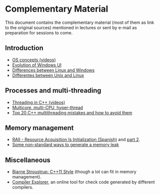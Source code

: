 # Complementary Material

This document contains the complementary material (most of them as link to the original sources) mentioned in lectures or sent by e-mail as preparation for sessions to come.

## Introduction
-   [OS concepts (videos)](https://www.youtube.com/playlist?list=PLRJP-g0nSX0e0kgIW6bom0kQtx4dyHyZx)
-   [Evolution of Windows UI](https://www.youtube.com/watch?v=4oE6nEt3uRM)
-   [Differences between Linux and Windows](https://www.softwaretestinghelp.com/linux-vs-windows/)
-   [Differentes between Unix and Linux](https://www.softwaretestinghelp.com/unix-vs-linux/)

## Processes and multi-threading
-   [Threading in C++ (videos)](https://www.youtube.com/playlist?list=PLk6CEY9XxSIAeK-EAh3hB4fgNvYkYmghp)
-   [Multicore, multi-CPU, hyper-thread](https://stackoverflow.com/q/680684/1485885)
-   [Top 20 C++ multithreading mistakes and how to avoid them](https://www.acodersjourney.com/top-20-cplusplus-multithreading-mistakes/)

## Memory management
-   [RAII - Resource Acquisition Is Initialization (Spanish)](https://headerfiles.com/2020/01/13/automatizando-acciones-gracias-al-raii-parte-i/) and [part 2](https://headerfiles.com/2020/01/17/automatizando-acciones-gracias-al-raii-parte-ii/).
-   [Some non-standard ways to generate a memory leak](https://stackoverflow.com/q/54336422/1485885)

## Miscellaneous
-   [Bjarne Stroustrup: C++11 Style](https://www.youtube.com/watch?v=0iWb_qi2-uI) (though a lot can fit in memory management).
-   [Compiler Explorer](https://godbolt.org/), an online tool for check code generated by different compilers.
